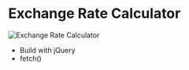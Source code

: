 # Exchange Rate Calculator

![Exchange Rate Calculator](https://github.com/PlooJompong/Javascript-projects/assets/50630228/e2feee56-3639-4633-96e4-995602d41cce)

- Build with jQuery
- fetch()
